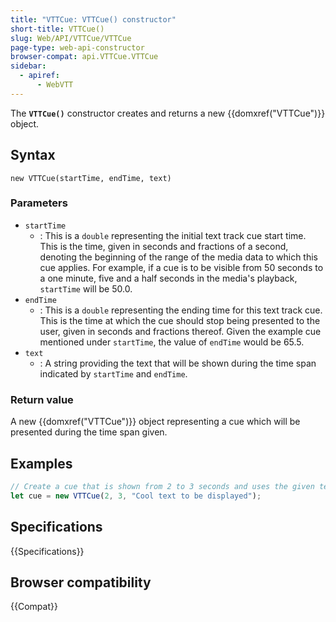 ```yaml
---
title: "VTTCue: VTTCue() constructor"
short-title: VTTCue()
slug: Web/API/VTTCue/VTTCue
page-type: web-api-constructor
browser-compat: api.VTTCue.VTTCue
sidebar:
  - apiref:
      - WebVTT
---
```


The **`VTTCue()`** constructor creates and returns a new
{{domxref("VTTCue")}} object.

## Syntax

```js-nolint
new VTTCue(startTime, endTime, text)
```

### Parameters

- `startTime`
  - : This is a `double` representing the initial text track cue start time.
    This is the time, given in seconds and fractions of a second, denoting the beginning
    of the range of the media data to which this cue applies. For example, if a cue is to
    be visible from 50 seconds to a one minute, five and a half seconds in the media's
    playback, `startTime` will be 50.0.
- `endTime`
  - : This is a `double` representing the ending time for this text track cue.
    This is the time at which the cue should stop being presented to the user, given in
    seconds and fractions thereof. Given the example cue mentioned under
    `startTime`, the value of `endTime` would be 65.5.
- `text`
  - : A string providing the text that will be shown during the time
    span indicated by `startTime` and `endTime`.

### Return value

A new {{domxref("VTTCue")}} object representing a cue which will be presented during
the time span given.

## Examples

```js
// Create a cue that is shown from 2 to 3 seconds and uses the given text.
let cue = new VTTCue(2, 3, "Cool text to be displayed");
```

## Specifications

{{Specifications}}

## Browser compatibility

{{Compat}}
